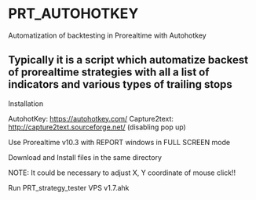 # PRT_AUTOHOTKEY
Automatization of backtesting in Prorealtime with Autohotkey

Typically it is a script which automatize backest of prorealtime strategies with all a list of indicators and various types of trailing stops
-------------------------

Installation 

AutohotKey: https://autohotkey.com/
Capture2text: http://capture2text.sourceforge.net/ (disabling pop up)

Use Prorealtime v10.3 with REPORT windows in  FULL SCREEN mode

Download and Install files in the same directory

NOTE: It could be necessary to adjust X, Y coordinate of mouse click!!

Run PRT_strategy_tester VPS v1.7.ahk
